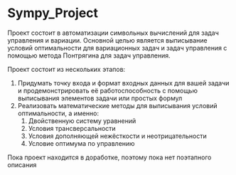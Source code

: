 # Sympy_Project
Проект состоит в автоматизации символьных вычислений для задач управления и вариации. Основной целью является выписывание условий оптимальности для вариационных задач и задач управления с помощью метода Понтрягина для задач управления.

Проект состоит из нескольких этапов:
1. Придумать точку входа и формат входных данных для вашей задачи и продемонстрировать её работоспособность с помощью выписывания элементов задачи или простых формул
2. Реализовать математические методы для выписывания условий оптимальности, а именно:
    1. Двойственную систему уравнений
    2. Условия трансверсальности
    3. Условия дополняющей нежёсткости и неотрицательности
    4. Условие оптимума по управлению

Пока проект находится в доработке, поэтому пока нет поэтапного описания
